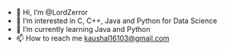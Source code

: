 - 👋 Hi, I’m @LordZerror
- 👀 I’m interested in C, C++, Java and Python for Data Science
- 🌱 I’m currently learning Java and Python
- 📫 How to reach me kaushal16103@gmail.com
<!---- 💞️ I’m looking to collaborate on ...
--->

<!---
LordZerror/LordZerror is a ✨ special ✨ repository because its `README.md` (this file) appears on your GitHub profile.
You can click the Preview link to take a look at your changes.
--->
